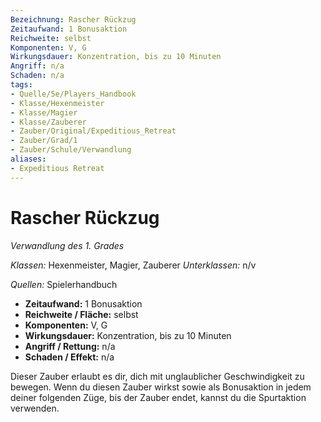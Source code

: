 ```yaml
---
Bezeichnung: Rascher Rückzug
Zeitaufwand: 1 Bonusaktion
Reichweite: selbst
Komponenten: V, G
Wirkungsdauer: Konzentration, bis zu 10 Minuten
Angriff: n/a
Schaden: n/a
tags:
- Quelle/5e/Players_Handbook
- Klasse/Hexenmeister
- Klasse/Magier
- Klasse/Zauberer
- Zauber/Original/Expeditious_Retreat
- Zauber/Grad/1
- Zauber/Schule/Verwandlung
aliases:
- Expeditious Retreat
---
```

# Rascher Rückzug
_Verwandlung des 1. Grades_

_Klassen:_ Hexenmeister, Magier, Zauberer
_Unterklassen:_  n/v

_Quellen:_ Spielerhandbuch

- **Zeitaufwand:** 1 Bonusaktion
- **Reichweite / Fläche:** selbst
- **Komponenten:** V, G
- **Wirkungsdauer:** Konzentration, bis zu 10 Minuten
- **Angriff / Rettung:** n/a
- **Schaden / Effekt:**  n/a

Dieser Zauber erlaubt es dir, dich mit unglaublicher Geschwindigkeit zu bewegen. Wenn du diesen Zauber wirkst sowie als Bonusaktion in jedem deiner folgenden Züge, bis der Zauber endet, kannst du die Spurtaktion verwenden.